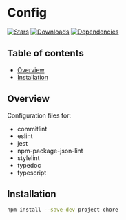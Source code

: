 # Config

[![Stars](https://img.shields.io/github/stars/iliubinskii/project-chore)](https://github.com/iliubinskii/project-chore)
[![Downloads](https://img.shields.io/npm/dm/project-chore)](https://www.npmjs.com/package/project-chore)
[![Dependencies](https://img.shields.io/librariesio/release/npm/project-chore)](https://libraries.io/npm/project-chore)

## Table of contents

- [Overview](#overview)
- [Installation](#installation)

## <a id="overview"></a>Overview

Configuration files for:

- commitlint
- eslint
- jest
- npm-package-json-lint
- stylelint
- typedoc
- typescript

## <a id="installation"></a>Installation

```sh
npm install --save-dev project-chore
```
